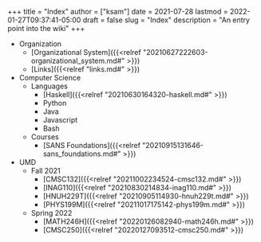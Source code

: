 +++
title = "Index"
author = ["ksam"]
date = 2021-07-28
lastmod = 2022-01-27T09:37:41-05:00
draft = false
slug = "Index"
description = "An entry point into the wiki"
+++

-   Organization
    -   [Organizational System]({{<relref "20210627222603-organizational_system.md#" >}})
    -   [Links]({{<relref "links.md#" >}})
-   Computer Science
    -   Languages
        -   [Haskell]({{<relref "20210630164320-haskell.md#" >}})
        -   Python
        -   Java
        -   Javascript
        -   Bash
    -   Courses
        -   [SANS Foundations]({{<relref "20210915131646-sans_foundations.md#" >}})
-   UMD
    -   Fall 2021
        -   [CMSC132]({{<relref "20211002234524-cmsc132.md#" >}})
        -   [INAG110]({{<relref "20210830214834-inag110.md#" >}})
        -   [HNUH229T]({{<relref "20210905114930-hnuh229t.md#" >}})
        -   [PHYS199M]({{<relref "20211017175142-phys199m.md#" >}})
    -   Spring 2022
        -   [MATH246H]({{<relref "20220126082940-math246h.md#" >}})
        -   [CMSC250]({{<relref "20220127093512-cmsc250.md#" >}})

